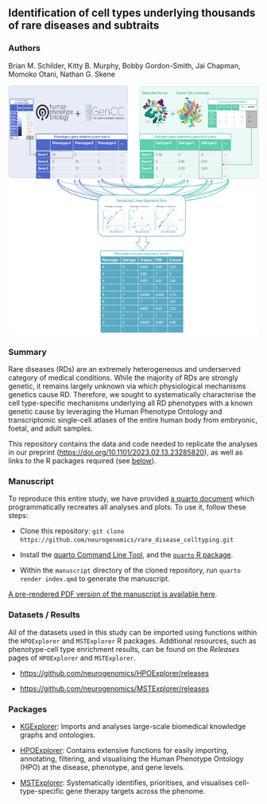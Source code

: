 ## Identification of cell types underlying thousands of rare diseases and subtraits

### Authors

Brian M. Schilder, Kitty B. Murphy, Bobby Gordon-Smith, Jai Chapman,
Momoko Otani, Nathan G. Skene

<img src="manuscript/img/study_design.png" height="500"/>

### Summary

Rare diseases (RDs) are an extremely heterogeneous and underserved
category of medical conditions. While the majority of RDs are strongly
genetic, it remains largely unknown via which physiological mechanisms
genetics cause RD. Therefore, we sought to systematically characterise
the cell type-specific mechanisms underlying all RD phenotypes with a
known genetic cause by leveraging the Human Phenotype Ontology and
transcriptomic single-cell atlases of the entire human body from
embryonic, foetal, and adult samples.

This repository contains the data and code needed to replicate the
analyses in our preprint (https://doi.org/10.1101/2023.02.13.23285820), as well as links to
the R packages required (see [below](#packages)).

### Manuscript

To reproduce this entire study, we have provided [a quarto
document](https://github.com/neurogenomics/rare_disease_celltyping/blob/master/manuscript/index.qmd)
which programmatically recreates all analyses and plots. To use it,
follow these steps:

-   Clone this repository:
    `git clone https://github.com/neurogenomics/rare_disease_celltyping.git`

-   Install the [quarto Command Line
    Tool](https://quarto.org/docs/get-started/), and the [`quarto` R
    package](https://cran.r-project.org/web/packages/quarto/index.html).

-   Within the `manuscript` directory of the cloned repository, run
    `quarto render index.qmd` to generate the manuscript.

[A pre-rendered PDF version of the manuscript is available
here](https://github.com/neurogenomics/rare_disease_celltyping/blob/master/manuscript/_manuscript/index.pdf).

### Datasets / Results

All of the datasets used in this study can be imported using functions
within the `HPOExplorer` and `MSTExplorer` R packages. Additional
resources, such as phenotype-cell type enrichment results, can be found
on the *Releases* pages of `HPOExplorer` and `MSTExplorer`.

-   <https://github.com/neurogenomics/HPOExplorer/releases>

-   <https://github.com/neurogenomics/MSTExplorer/releases>

### Packages

-   [KGExplorer](https://github.com/neurogenomics/KGExplorer): Imports
    and analyses large-scale biomedical knowledge graphs and ontologies.

-   [HPOExplorer](https://github.com/neurogenomics/HPOExplorer):
    Contains extensive functions for easily importing, annotating,
    filtering, and visualising the Human Phenotype Ontology (HPO) at the
    disease, phenotype, and gene levels.

-   [MSTExplorer](https://github.com/neurogenomics/MSTExplorer):
    Systematically identifies, prioritises, and visualises
    cell-type-specific gene therapy targets across the phenome.
